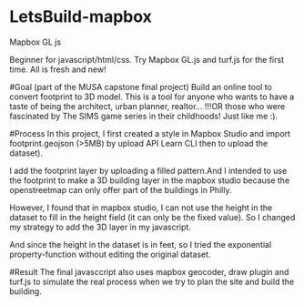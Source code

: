 # LetsBuild-mapbox
Mapbox GL js

  Beginner for javascript/html/css. Try Mapbox GL.js and turf.js for the first time. All is fresh and new!

  #Goal (part of the MUSA capstone final project)
  Build an online tool to convert footprint to 3D model. 
  This is a tool for anyone who wants to have a taste of being the architect, urban planner, realtor...
  !!!OR those who were fascinated by The SIMS game series in their childhoods! Just like me :).

  #Process
  In this project, I first created a style in Mapbox Studio and import footprint.geojson (>5MB) by upload API Learn CLI then to upload the dataset).

  I add the footprint layer by uploading a filled pattern.And I intended to use the footprint to make a 3D building layer in the mapbox studio because the openstreetmap can only offer part of the buildings in Philly. 

  However, I found that in mapbox studio, I can not use the height in the dataset to fill in the height field (it can only be the fixed value). So I changed my strategy to add the 3D layer in my javascript.

  And since the height in the dataset is in feet, so I tried the exponential property-function without editing the original dataset.

  #Result
  The final javasccript also uses mapbox geocoder, draw plugin and turf.js to simulate the real process when we try to plan the site and build the building.
